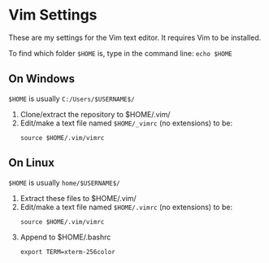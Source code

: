 Vim Settings
============

These are my settings for the Vim text editor. It requires Vim to be installed.

To find which folder `$HOME` is, type in the command line: `echo $HOME`

On Windows
----------
`$HOME` is usually `C:/Users/$USERNAME$/`

1. Clone/extract the repository to $HOME/.vim/
2. Edit/make a text file named `$HOME/_vimrc` (no extensions) to be:
   ```
   source $HOME/.vim/vimrc
   ```

On Linux
--------
`$HOME` is usually `home/$USERNAME$/`
1. Extract these files to $HOME/.vim/
2. Edit/make a text file named `$HOME/.vimrc` (no extensions) to be:
   ```
   source $HOME/.vim/vimrc
   ```
4. Append to $HOME/.bashrc
   ```
   export TERM=xterm-256color
   ```

